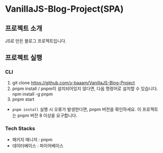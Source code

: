 # VanillaJS-Blog-Project(SPA)

## 프로젝트 소개
JS로 만든 블로그 프로젝트입니다.

## 프로젝트 실행

### CLI
1. git clone https://github.com/y-baaam/VanillaJS-Blog-Project
2. pnpm install / pnpm이 설치되어있지 않다면, 다음 명령어로 설치할 수 있습니다. npm install -g pnpm
3. pnpm start

- `pnpm install` 실행 시 오류가 발생한다면, pnpm 버전을 확인하세요. 이 프로젝트는 pnpm 버전 8 이상을 요구합니다.

### Tech Stacks
- 패키지 매니저 : pnpm
- 데이터베이스 : 파이어베이스
